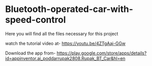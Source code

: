 # Bluetooth-operated-car-with-speed-control
Here you will find all the files necessary for this project

watch the tutorial video at-
https://youtu.be/4ZTgAaj-GGw

Download the app from-
https://play.google.com/store/apps/details?id=appinventor.ai_poddarrupak2808.Rupak_BT_Car&hl=en
